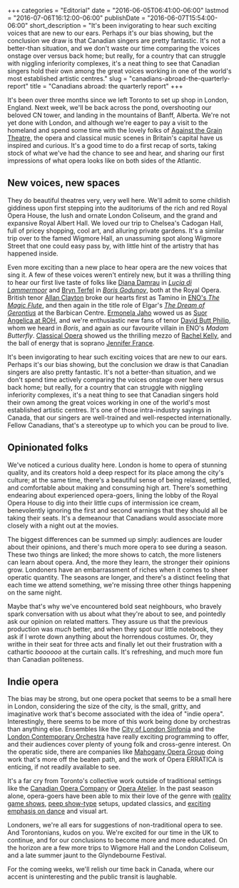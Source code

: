 +++
categories = "Editorial"
date = "2016-06-05T06:41:00-06:00"
lastmod = "2016-07-06T16:12:00-06:00"
publishDate = "2016-06-07T15:54:00-06:00"
short_description = "It&#039;s been invigorating to hear such exciting voices that are new to our ears. Perhaps it&#039;s our bias showing, but the conclusion we draw is that Canadian singers are pretty fantastic. It&#039;s not a better-than situation, and we don&#039;t waste our time comparing the voices onstage over versus back home; but really, for a country that can struggle with niggling inferiority complexes, it&#039;s a neat thing to see that Canadian singers hold their own among the great voices working in one of the world&#039;s most established artistic centres."
slug = "canadians-abroad-the-quarterly-report"
title = "Canadians abroad: the quarterly report"
+++

It's been over three months since we left Toronto to set up shop in London, England. Next week, we'll be back across the pond, overshooting our beloved CN tower, and landing in the mountains of Banff, Alberta. We're not yet done with London, and although we're eager to pay a visit to the homeland and spend some time with the lovely folks of [Against the Grain Theatre](/scene/companies/against-the-grain-theatre/), the opera and classical music scenes in Britain's capital have us inspired and curious. It's a good time to do a first recap of sorts, taking stock of what we've had the chance to see and hear, and sharing our first impressions of what opera looks like on both sides of the Atlantic.

## New voices, new spaces

They do beautiful theatres very, very well here. We'll admit to some childish giddiness upon first stepping into the auditoriums of the rich and red Royal Opera House, the lush and ornate London Coliseum, and the grand and expansive Royal Albert Hall. We loved our trip to Chelsea's Cadogan Hall, full of pricey shopping, cool art, and alluring private gardens. It's a similar trip over to the famed Wigmore Hall, an unassuming spot along Wigmore Street that one could easy pass by, with little hint of the artistry that has happened inside.

Even more exciting than a new place to hear opera are the new voices that sing it. A few of these voices weren't entirely new, but it was a thrilling thing to hear our first live taste of folks like [Diana Damrau](/scene/people/diana-damrau/) in [*Lucia di Lammermoor*](/in-review-lucia-di-lammermoor-at-roh/) and [Bryn Terfel](/scene/people/bryn-terfel/) in [*Boris Godunov*](/in-review-boris-godunov/), both at the Royal Opera. British tenor [Allan Clayton](/scene/people/allan-clayton/) broke our hearts first as Tamino in [ENO's *The Magic Flute*](/in-review-enos-the-magic-flute/), and then again in the title role of Elgar's [*The Dream of Gerontius*](/great-nights-the-dream-of-gerontius/) at the Barbican Centre. [Ermonela Jaho](/scene/people/ermonela-jaho/) wowed us as [Suor Angelica at ROH](/in-review-il-trittico-at-roh/), and we're enthusiastic new fans of tenor [David Butt Philip](/scene/people/david-butt-philip/), whom we heard in *Boris*, and again as our favourite villain in ENO's *Madam Butterfly*. [Classical Opera](/in-review-classical-operas-il-vologeso/) showed us the thrilling mezzo of [Rachel Kelly](/scene/people/rachel-kelly/), and the ball of energy that is soprano [Jennifer France](/scene/people/jennifer-france/).

It's been invigorating to hear such exciting voices that are new to our ears. Perhaps it's our bias showing, but the conclusion we draw is that Canadian singers are also pretty fantastic. It's not a better-than situation, and we don't spend time actively comparing the voices onstage over here versus back home; but really, for a country that can struggle with niggling inferiority complexes, it's a neat thing to see that Canadian singers hold their own among the great voices working in one of the world's most established artistic centres. It's one of those intra-industry sayings in Canada, that our singers are well-trained and well-respected internationally. Fellow Canadians, that's a stereotype up to which you can be proud to live.

## Opinionated folks

We've noticed a curious duality here. London is home to opera of stunning quality, and its creators hold a deep respect for its place among the city's culture; at the same time, there's a beautiful sense of being relaxed, settled, and comfortable about making and consuming high art. There's something endearing about experienced opera-goers, lining the lobby of the Royal Opera House to dig into their little cups of intermission ice cream, benevolently ignoring the first and second warnings that they should all be taking their seats. It's a demeanour that Canadians would associate more closely with a night out at the movies.

The biggest differences can be summed up simply: audiences are louder about their opinions, and there's much more opera to see during a season. These two things are linked; the more shows to catch, the more listeners can learn about opera. And, the more they learn, the stronger their opinions grow. Londoners have an embarrassment of riches when it comes to sheer operatic quantity. The seasons are longer, and there's a distinct feeling that each time we attend something, we're missing three other things happening on the same night.

Maybe that's why we've encountered bold seat neighbours, who bravely spark conversation with us about what they're about to see, and pointedly ask our opinion on related matters. They assure us that the previous production was *much* better, and when they spot our little notebook, they ask if I wrote down anything about the horrendous costumes. Or, they writhe in their seat for three acts and finally let out their frustration with a cathartic *boooooo* at the curtain calls. It's refreshing, and much more fun than Canadian politeness.

## Indie opera

The bias may be strong, but one opera pocket that seems to be a small here in London, considering the size of the city, is the small, gritty, and imaginative work that's become associated with the idea of "indie opera". Interestingly, there seems to be more of this work being done by orchestras than anything else. Ensembles like the [City of London Sinfonia](/great-nights-sketches-of-miles/) and the [London Contemporary Orchestra](/robert-ames-deep-minimalism-lco/) have really exciting programming to offer, and their audiences cover plenty of young folk and cross-genre interest. On the operatic side, there are companies like [Mahogany Opera Group](/scene/companies/mahogany-opera-group/) doing work that's more off the beaten path, and the work of Opera ERRATICA is enticing, if not readily available to see.

It's a far cry from Toronto's collective work outside of traditional settings like the [Canadian Opera Company](/scene/companies/canadian-opera-company/) or [Opera Atelier](/scene/companies/opera-atelier/). In the past season alone, opera-goers have been able to mix their love of the genre with [reality game shows](/in-review-a-little-too-cozy/), [peep show-type](/opera-for-voyeurs-opera-peep-show/) setups, updated classics, and [exciting emphasis on dance](/in-review-against-nature/) and visual art.

Londoners, we're all ears for suggestions of non-traditional opera to see. And Torontonians, kudos on you. We're excited for our time in the UK to continue, and for our conclusions to become more and more educated. On the horizon are a few more trips to Wigmore Hall and the London Coliseum, and a late summer jaunt to the Glyndebourne Festival.

For the coming weeks, we'll relish our time back in Canada, where our accent is uninteresting and the public transit is laughable.
